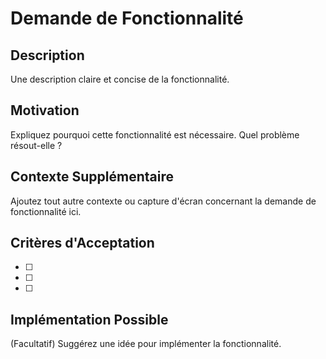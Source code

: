 # Demande de Fonctionnalité

## Description
Une description claire et concise de la fonctionnalité.

## Motivation
Expliquez pourquoi cette fonctionnalité est nécessaire. Quel problème résout-elle ?

## Contexte Supplémentaire
Ajoutez tout autre contexte ou capture d'écran concernant la demande de fonctionnalité ici.

## Critères d'Acceptation
- [ ] 
- [ ] 
- [ ] 

## Implémentation Possible
(Facultatif) Suggérez une idée pour implémenter la fonctionnalité.